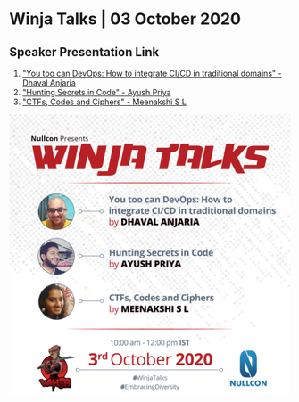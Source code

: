 # Winja Talks | 03 October 2020

## Speaker Presentation Link

1. ["You too can DevOps: How to integrate CI/CD in traditional domains" - Dhaval Anjaria](https://github.com/Winja-Events/winja-talks/blob/main/03-Oct-2020/You%20too%20can%20DevOps.pptx)
2. ["Hunting Secrets in Code" - Ayush Priya](https://github.com/Winja-Events/winja-talks/blob/main/03-Oct-2020/Talk%20-%20Secrets%20in%20Code.pptx)
3. ["CTFs, Codes and Ciphers" - Meenakshi S L](https://docs.google.com/presentation/d/1UDxIV3OEg-pCKSu-Xz5XDzlIU_OIyMro83SN4VziOZI/edit#slide=id.p)

![Winja Talks 03 October 2020](Winaj_talks_3rd_OctGroup-100.jpg)
